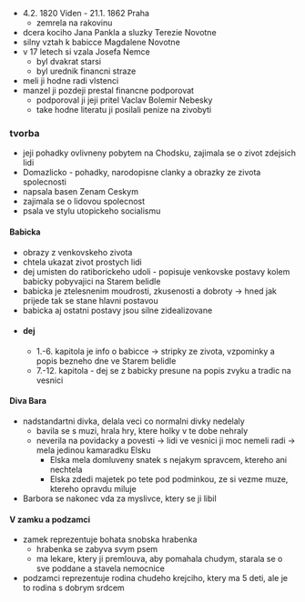 - 4.2. 1820 Viden - 21.1. 1862 Praha
	- zemrela na rakovinu
- dcera kociho Jana Pankla a sluzky Terezie Novotne
- silny vztah k babicce Magdalene Novotne
- v 17 letech si vzala Josefa Nemce
	- byl dvakrat starsi
	- byl urednik financni straze
- meli ji hodne radi vlstenci
- manzel ji pozdeji prestal financne podporovat
	- podporoval ji jeji pritel Vaclav Bolemir Nebesky
	- take hodne literatu ji posilali penize na zivobyti
### tvorba
- jeji pohadky ovlivneny pobytem na Chodsku, zajimala se o zivot zdejsich lidi
- Domazlicko - pohadky, narodopisne clanky a obrazky ze zivota spolecnosti
- napsala basen Zenam Ceskym
- zajimala se o lidovou spolecnost
- psala ve stylu utopickeho socialismu
#### Babicka
- obrazy z venkovskeho zivota
- chtela ukazat zivot prostych lidi
- dej umisten do ratiborickeho udoli - popisuje venkovske postavy kolem babicky pobyvajici na Starem belidle
- babicka je ztelesnenim moudrosti, zkusenosti a dobroty -> hned jak prijede tak se stane hlavni postavou 
- babicka aj ostatni postavy jsou silne zidealizovane
- #### dej 
	- 1.-6. kapitola je info o babicce -> stripky ze zivota, vzpominky a popis bezneho dne ve Starem belidle
	- 7.-12. kapitola - dej se z babicky presune na popis zvyku a tradic na vesnici

#### Diva Bara
- nadstandartni divka, delala veci co normalni divky nedelaly
	- bavila se s muzi, hrala hry, ktere holky v te dobe nehraly
	- neverila na povidacky a povesti -> lidi ve vesnici ji moc nemeli radi -> mela jedinou kamaradku Elsku
		- Elska mela domluveny snatek s nejakym spravcem, ktereho ani nechtela
		- Elska zdedi majetek po tete pod podminkou, ze si vezme muze, ktereho opravdu miluje
- Barbora se nakonec vda za myslivce, ktery se ji libil
#### V zamku a podzamci
- zamek reprezentuje bohata snobska hrabenka
	- hrabenka se zabyva svym psem
	- ma lekare, ktery ji premlouva, aby pomahala chudym, starala se o sve poddane a stavela nemocnice
- podzamci reprezentuje rodina chudeho krejciho, ktery ma 5 deti, ale je to rodina s dobrym srdcem